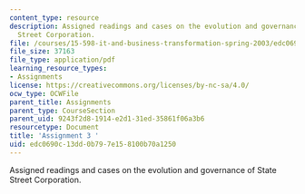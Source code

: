 ```yaml
---
content_type: resource
description: Assigned readings and cases on the evolution and governance of State
  Street Corporation.
file: /courses/15-598-it-and-business-transformation-spring-2003/edc0690c13dd0b797e158100b70a1250_assignment3.pdf
file_size: 37163
file_type: application/pdf
learning_resource_types:
- Assignments
license: https://creativecommons.org/licenses/by-nc-sa/4.0/
ocw_type: OCWFile
parent_title: Assignments
parent_type: CourseSection
parent_uid: 9243f2d8-1914-e2d1-31ed-35861f06a3b6
resourcetype: Document
title: 'Assignment 3 '
uid: edc0690c-13dd-0b79-7e15-8100b70a1250
---
```

Assigned readings and cases on the evolution and governance of State Street Corporation.